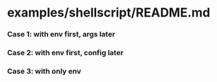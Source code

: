 # examples/shellscript/README.md

### Case 1: with env first, args later

### Case 2: with env first, config later


### Case 3: with only env